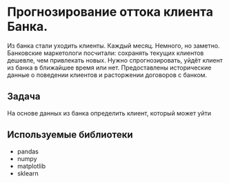 # Прогнозирование оттока клиента Банка.
Из банка стали уходить клиенты. Каждый месяц. Немного, но заметно. Банковские маркетологи посчитали: сохранять текущих клиентов дешевле, чем привлекать новых.
Нужно спрогнозировать, уйдёт клиент из банка в ближайшее время или нет. Предоставлены исторические данные о поведении клиентов и расторжении договоров с банком.

## Задача
На основе данных из банка определить клиент, который может уйти

## Используемые библиотеки
- pandas
- numpy
- matplotlib
- sklearn

